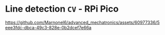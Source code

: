 # Line detection `CV` - RPi Pico

https://github.com/Marnonel6/advanced_mechatronics/assets/60977336/5eee3fdc-dbca-49c3-828e-0b2dcef7e66a

